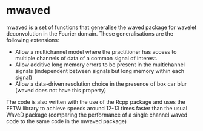 mwaved
===========

mwaved is a set of functions that generalise the waved package for wavelet deconvolution in the Fourier domain. These generalisations are the following extensions:

* Allow a multichannel model where the practitioner has access to multiple channels of data of a common signal of interest.
* Allow additive long memory errors to be present in the multichannel signals (independent between signals but long memory within each signal)
* Allow a data-driven resolution choice in the presence of box car blur (waved does not have this property)

The code is also written with the use of the Rcpp package and uses the FFTW library to achieve speeds around 12-13 times faster than the usual WaveD package (comparing the performance of a single channel waved code to the same code in the mwaved package)